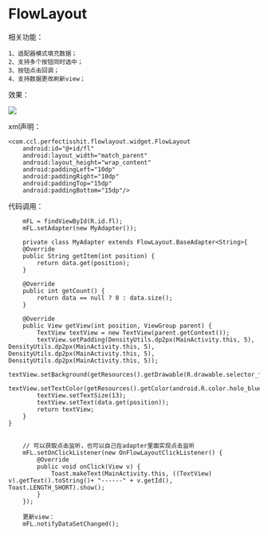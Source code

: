 # FlowLayout #

相关功能：

	1、适配器模式填充数据；
	2、支持多个按钮同时选中；
    3、按钮点击回调；
    4、支持数据更改刷新view；

效果：

![](https://i.imgur.com/LeWM9dn.gif)

xml声明：

	<com.ccl.perfectisshit.flowlayout.widget.FlowLayout
        android:id="@+id/fl"
        android:layout_width="match_parent"
        android:layout_height="wrap_content"
        android:paddingLeft="10dp"
        android:paddingRight="10dp"
        android:paddingTop="15dp"
        android:paddingBottom="15dp"/>


代码调用：

		mFL = findViewById(R.id.fl);
		mFL.setAdapter(new MyAdapter());

		private class MyAdapter extends FlowLayout.BaseAdapter<String>{
        @Override
        public String getItem(int position) {
            return data.get(position);
        }

        @Override
        public int getCount() {
            return data == null ? 0 : data.size();
        }

        @Override
        public View getView(int position, ViewGroup parent) {
            TextView textView = new TextView(parent.getContext());
            textView.setPadding(DensityUtils.dp2px(MainActivity.this, 5), DensityUtils.dp2px(MainActivity.this, 5), DensityUtils.dp2px(MainActivity.this, 5), DensityUtils.dp2px(MainActivity.this, 5));
            textView.setBackground(getResources().getDrawable(R.drawable.selector_flow_layout_tv_bg));
            textView.setTextColor(getResources().getColor(android.R.color.holo_blue_bright));
            textView.setTextSize(13);
            textView.setText(data.get(position));
            return textView;
        }
    }


		// 可以获取点击监听，也可以自己在adapter里面实现点击监听
		mFL.setOnClickListener(new OnFlowLayoutClickListener() {
            @Override
            public void onClick(View v) {
                Toast.makeText(MainActivity.this, ((TextView) v).getText().toString()+ "------" + v.getId(), Toast.LENGTH_SHORT).show();
            }
        });

		更新view：
		mFL.notifyDataSetChanged();


